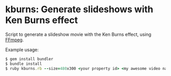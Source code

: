 # kburns: Generate slideshows with Ken Burns effect

Script to generate a slideshow movie with the Ken Burns effect,
using [FFmpeg](http://ffmpeg.org).

Example usage:

```ruby
$ gem install bundler
$ bundle install
$ ruby kburns.rb --size=480x300 <your property id> <my awesome video name>.mp4
```

